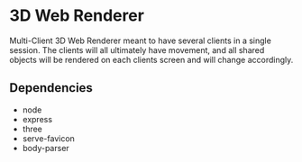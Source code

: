 # 3D Web Renderer
<a>Multi-Client 3D Web Renderer meant to have several clients in a single session. The clients will all ultimately have movement, and all shared objects will be rendered on each clients screen and will change accordingly.</a>
## Dependencies
<ul>
    <li>node</li>
    <li>express</li>
    <li>three</li>
    <li>serve-favicon</li>
    <li>body-parser</li>
</ul>
